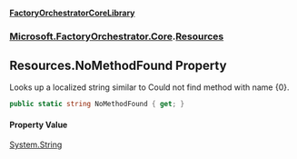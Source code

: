 #### [FactoryOrchestratorCoreLibrary](./FactoryOrchestratorCoreLibrary.md 'FactoryOrchestratorCoreLibrary')
### [Microsoft.FactoryOrchestrator.Core](./Microsoft-FactoryOrchestrator-Core.md 'Microsoft.FactoryOrchestrator.Core').[Resources](./Microsoft-FactoryOrchestrator-Core-Resources.md 'Microsoft.FactoryOrchestrator.Core.Resources')
## Resources.NoMethodFound Property
Looks up a localized string similar to Could not find method with name {0}.  
```csharp
public static string NoMethodFound { get; }
```
#### Property Value
[System.String](https://docs.microsoft.com/en-us/dotnet/api/System.String 'System.String')  

